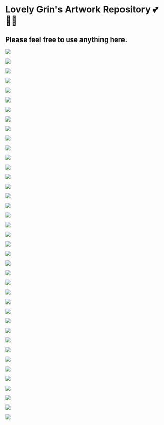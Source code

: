 # Lovely Grin's Artwork Repository 💕👩‍🌾

## Please feel free to use anything here.

![](art/000_lovegrin_500x.png)

![](art/001_redgrinheart_500x.png)

![](art/002_gringit_500x.png)

![](art/003_checkedgrin_500x.png)

![](art/004_stripedgrin_500x.png)

![](art/005_darkgrin_500x.png)

![](art/006_monstergrin_500x.png)

![](art/007_cutegrin_500x.png)

![](art/008_grinfruit_500x.png)

![](art/009_grinpark_500x.png)

![](art/010_snailgrin_500x.png)

![](art/011_grincell_500x.png)

![](art/012_granatgrin_500x.png)

![](art/013_spiralgrin_500x.png)

![](art/014_grinboy_500x.png)

![](art/015_grinhued_500x.png)

![](art/016_grinpancakes_500x.png)

![](art/017_naturgrin_500x.png)

![](art/018_radiogrin_500x.png)

![](art/019_begrin_500x.png)

![](art/020_grinbeard_500x.png)

![](art/021_painogrin_500x.png)

![](art/022_grinmouse_500x.png)

![](art/023_plasmagrin_500x.png)

![](art/024_grinreflection_500x.png)

![](art/025_musicgrin_500x.png)

![](art/026_grinjar_500x.png)

![](art/027_gringuy_500x.png)

![](art/028_blackswangrin_500x.png)

![](art/029_mimbleflyer_500x.png)

![](art/030_stargrin_500x.png)

![](art/031_grindalf_500x.png)

![](art/032_extragrin_500x.png)

![](art/033_glassglowgrin_500x.png)

![](art/034_timegrin_500x.png)

![](art/035_grinnature_500x.png)

![](art/036_pregrin_500x.png)

![](art/037_bloodygrin_500x.png)

![](art/038_lovelyheartedgrin_500x.png)
